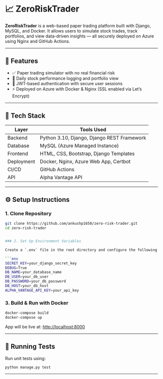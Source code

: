 # 📈 ZeroRiskTrader

**ZeroRiskTrader** is a web-based paper trading platform built with Django, MySQL, and Docker. It allows users to simulate stock trades, track portfolios, and view data-driven insights — all securely deployed on Azure using Nginx and GitHub Actions.

---

## 🔧 Features

- ✅ Paper trading simulator with no real financial risk  
- 📁 Daily stock performance logging and portfolio view  
- 🔐 JWT-based authentication with secure user sessions  
- ⚡ Deployed on Azure with Docker & Nginx (SSL enabled via Let’s Encrypt)

---

## 🧰 Tech Stack

| Layer        | Tools Used                                     |
|--------------|------------------------------------------------|
| Backend      | Python 3.10, Django, Django REST Framework     |
| Database     | MySQL (Azure Managed Instance)                 |
| Frontend     | HTML, CSS, Bootstrap, Django Templates         |
| Deployment   | Docker, Nginx, Azure Web App, Certbot          |
| CI/CD        | GitHub Actions                                 |
| API          | Alpha Vantage API                              |

---

## ⚙️ Setup Instructions

### 1. Clone Repository

```bash
git clone https://github.com/ankushp1650/zero-risk-trader.git
cd zero-risk-trader


### 2. Set Up Environment Variables

Create a `.env` file in the root directory and configure the following variables:

```env
SECRET_KEY=your_django_secret_key
DEBUG=True
DB_NAME=your_database_name
DB_USER=your_db_user
DB_PASSWORD=your_db_password
DB_HOST=your_db_host
ALPHA_VANTAGE_API_KEY=your_api_key
```

### 3. Build & Run with Docker

```bash
docker-compose build
docker-compose up
```

App will be live at: [http://localhost:8000](http://localhost:8000)

---

## 🧪 Running Tests

Run unit tests using:

```bash
python manage.py test
```

---

